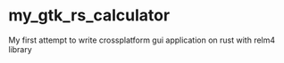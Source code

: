 # my_gtk_rs_calculator
My first attempt to write crossplatform gui application on rust with relm4 library
